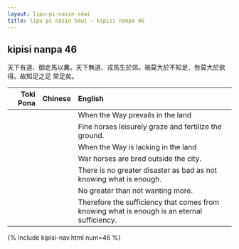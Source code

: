 ```yaml
---
layout: lipu-pi-nasin-sewi
title: lipu pi nasin Sewi — kipisi nanpa 46
---
```


## kipisi nanpa 46

天下有道、御走馬以糞。天下無道、戎馬生於郊。禍莫大於不知足、咎莫大於欲得。故知足之足 常足矣。

| Toki Pona | Chinese | English
|-:|:-:|:-
|  |  | When the Way prevails in the land
|  |  | Fine horses leisurely graze and fertilize the ground.
|  |  | When the Way is lacking in the land
|  |  | War horses are bred outside the city.
|  |  | There is no greater disaster as bad as not knowing what is enough.
|  |  | No greater than not wanting more.
|  |  | Therefore the sufficiency that comes from knowing what is enough is an eternal sufficiency.

{% include kipisi-nav.html num=46 %}
